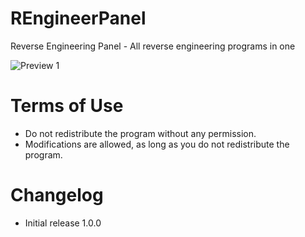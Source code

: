 # REngineerPanel
Reverse Engineering Panel - All reverse engineering programs in one

![Preview 1](https://i.imgur.com/xgzNQXH.png)

# Terms of Use
* Do not redistribute the program without any permission.
* Modifications are allowed, as long as you do not redistribute the program.


# Changelog
* Initial release 1.0.0

